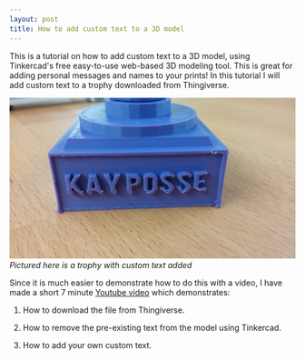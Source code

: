 ```yaml
---
layout: post
title: How to add custom text to a 3D model
---
```


This is a tutorial on how to add custom text to a 3D model, using Tinkercad's free easy-to-use web-based 3D modeling tool.  This is great for adding personal messages and names to your prints!  In this tutorial I will add custom text to a trophy downloaded from Thingiverse.

![Image of Trophy with Printed Text](./public/trophy.jpg)
*Pictured here is a trophy with custom text added*

Since it is much easier to demonstrate how to do this with a video, I have made a short
7 minute [Youtube video](https://www.youtube.com/watch?v=hfQt0NmeYvU) which demonstrates:

1.  How to download the file from Thingiverse.

2.  How to remove the pre-existing text from the model using Tinkercad.

3.  How to add your own custom text.

